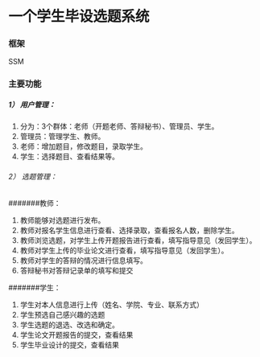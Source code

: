 # 一个学生毕设选题系统

### 框架

SSM

### 主要功能

##### 1）	用户管理：

1. 分为：3个群体：老师（开题老师、答辩秘书）、管理员、学生。
2. 管理员：管理学生、教师。
3. 老师：增加题目，修改题目，录取学生。
4. 学生：选择题目、查看结果等。
###### 2）	选题管理：

#######教师：

1. 教师能够对选题进行发布。
2. 教师对报名学生信息进行查看、选择录取，查看报名人数，删除学生。
3. 教师浏览选题，对学生上传开题报告进行查看，填写指导意见（发回学生）。
4. 教师对学生上传的毕业论文进行查看，填写指导意见（发回学生）。
5. 教师对学生的答辩的情况进行信息填写。
6. 答辩秘书对答辩记录单的填写和提交

#######学生：

1. 学生对本人信息进行上传（姓名、学院、专业、联系方式）
2. 学生预选自己感兴趣的选题
3. 学生选题的退选、改选和确定。
4. 学生论文开题报告的提交，查看结果
5. 学生毕业设计的提交，查看结果


